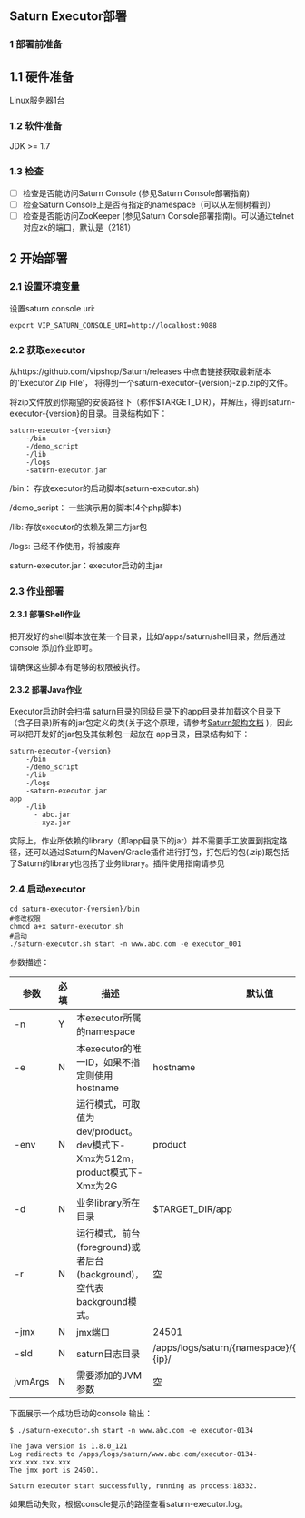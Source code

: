 ## Saturn Executor部署

### 1 部署前准备 ###

## 1.1 硬件准备

Linux服务器1台

### 1.2 软件准备

JDK  >= 1.7

### 1.3 检查

- [ ] 检查是否能访问Saturn Console (参见Saturn Console部署指南)
- [ ] 检查Saturn Console上是否有指定的namespace（可以从左侧树看到）
- [ ] 检查是否能访问ZooKeeper (参见Saturn Console部署指南)。可以通过telnet 对应zk的端口，默认是（2181）

## 2 开始部署 ##

### 2.1 设置环境变量

设置saturn console uri:

```Shell
export VIP_SATURN_CONSOLE_URI=http://localhost:9088
```

### 2.2 获取executor ###

从https://github.com/vipshop/Saturn/releases 中点击链接获取最新版本的'Executor Zip File'，
将得到一个saturn-executor-{version}-zip.zip的文件。

将zip文件放到你期望的安装路径下（称作$TARGET_DIR），并解压，得到saturn-executor-{version}的目录。目录结构如下：

    saturn-executor-{version}
        -/bin
        -/demo_script
        -/lib
        -/logs
        -saturn-executor.jar
    

/bin： 存放executor的启动脚本(saturn-executor.sh)

/demo_script： 一些演示用的脚本(4个php脚本)

/lib:  存放executor的依赖及第三方jar包

/logs: 已经不作使用，将被废弃

saturn-executor.jar：executor启动的主jar

### 2.3 作业部署

#### 2.3.1 部署Shell作业

把开发好的shell脚本放在某一个目录，比如/apps/saturn/shell目录，然后通过 console 添加作业即可。

请确保这些脚本有足够的权限被执行。

#### 2.3.2 部署Java作业

Executor启动时会扫描 saturn目录的同级目录下的app目录并加载这个目录下（含子目录)所有的jar包定义的类(关于这个原理，请参考[Saturn架构文档](https://github.com/vipshop/Saturn/wiki/Saturn%E6%9E%B6%E6%9E%84%E6%96%87%E6%A1%A3) )，因此可以把开发好的jar包及其依赖包一起放在 app目录，目录结构如下：

```
saturn-executor-{version}
    -/bin
    -/demo_script
    -/lib
    -/logs
    -saturn-executor.jar
app
    -/lib
      - abc.jar
      - xyz.jar
```

实际上，作业所依赖的library（即app目录下的jar）并不需要手工放置到指定路径，还可以通过Saturn的Maven/Gradle插件进行打包，打包后的包(.zip)既包括了Saturn的library也包括了业务library。插件使用指南请参见<TBD>

### 2.4 启动executor ###

```shell
cd saturn-executor-{version}/bin
#修改权限
chmod a+x saturn-executor.sh
#启动
./saturn-executor.sh start -n www.abc.com -e executor_001
```

参数描述：

| 参数      | 必填   | 描述                                       | 默认值                                      |
| ------- | ---- | ---------------------------------------- | ---------------------------------------- |
| -n      | Y    | 本executor所属的namespace                    |                                          |
| -e      | N    | 本executor的唯一ID，如果不指定则使用hostname          | hostname                                 |
| -env    | N    | 运行模式，可取值为dev/product。 dev模式下-Xmx为512m，product模式下-Xmx为2G | product                                  |
| -d      | N    | 业务library所在目录                            | $TARGET_DIR/app                          |
| -r      | N    | 运行模式，前台(foreground)或者后台(background)，空代表background模式。 | 空                                        |
| -jmx    | N    | jmx端口                                    | 24501                                    |
| -sld    | N    | saturn日志目录                               | /apps/logs/saturn/{namespace}/{executorname}-{ip}/ |
| jvmArgs | N    | 需要添加的JVM参数                               | 空                                        |

下面展示一个成功启动的console 输出：

```shell
$ ./saturn-executor.sh start -n www.abc.com -e executor-0134

The java version is 1.8.0_121
Log redirects to /apps/logs/saturn/www.abc.com/executor-0134-xxx.xxx.xxx.xxx
The jmx port is 24501.

Saturn executor start successfully, running as process:18332.
```

如果启动失败，根据console提示的路径查看saturn-executor.log。

